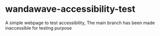 # wandawave-accessibility-test
A simple webpage to test accessibility, The main branch has been made inaccessible for testing purpose
